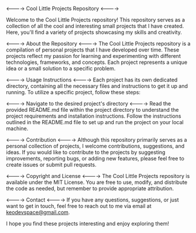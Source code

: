 <----> Cool Little Projects Repository <---->

Welcome to the Cool Little Projects repository! This repository serves as a collection of all the cool and interesting small projects that I have created. Here, you'll find a variety of projects showcasing my skills and creativity.

<----> About the Repository <---->
The Cool Little Projects repository is a compilation of personal projects that I have developed over time. These projects reflect my passion for learning and experimenting with different technologies, frameworks, and concepts. Each project represents a unique idea or a small solution to a specific problem.

<----> Usage Instructions <---->
Each project has its own dedicated directory, containing all the necessary files and instructions to get it up and running. To utilize a specific project, follow these steps:

<----> Navigate to the desired project's directory <---->
Read the provided README.md file within the project directory to understand the project requirements and installation instructions.
Follow the instructions outlined in the README.md file to set up and run the project on your local machine.

<----> Contribution <---->
Although this repository primarily serves as a personal collection of projects, I welcome contributions, suggestions, and ideas. If you would like to contribute to the projects by suggesting improvements, reporting bugs, or adding new features, please feel free to create issues or submit pull requests.

<----> Copyright and License <---->
The Cool Little Projects repository is available under the MIT License. You are free to use, modify, and distribute the code as needed, but remember to provide appropriate attribution.

<----> Contact <---->
If you have any questions, suggestions, or just want to get in touch, feel free to reach out to me via email at keodevspace@gmail.com.

I hope you find these projects interesting and enjoy exploring them!
